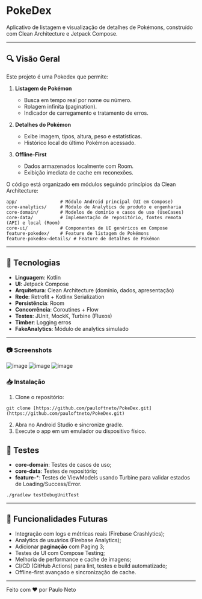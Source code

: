 # PokeDex

Aplicativo de listagem e visualização de detalhes de Pokémons, construído com Clean Architecture e Jetpack Compose.

---

## 🔍 Visão Geral

Este projeto é uma Pokedex que permite:

1. **Listagem de Pokémon**

   * Busca em tempo real por nome ou número.
   * Rolagem infinita (pagination).
   * Indicador de carregamento e tratamento de erros.

2. **Detalhes do Pokémon**

   * Exibe imagem, tipos, altura, peso e estatísticas.
   * Histórico local do último Pokémon acessado.

3. **Offline-First**

   * Dados armazenados localmente com Room.
   * Exibição imediata de cache em reconexões.

O código está organizado em módulos seguindo princípios da Clean Architecture:

```
app/                # Módulo Android principal (UI em Compose)
core-analytics/     # Módulo de Analytics de produto e engenharia
core-domain/        # Modelos de domínio e casos de uso (UseCases)
core-data/          # Implementação de repositório, fontes remota (API) e local (Room)
core-ui/            # Componentes de UI genéricos em Compose
feature-pokedex/    # Feature de listagem de Pokémons
feature-pokedex-details/ # Feature de detalhes de Pokémon
```

---

## 🚀 Tecnologias

* **Linguagem**: Kotlin
* **UI**: Jetpack Compose
* **Arquitetura**: Clean Architecture (domínio, dados, apresentação)
* **Rede**: Retrofit + Kotlinx Serialization
* **Persistência**: Room
* **Concorrência**: Coroutines + Flow
* **Testes**: JUnit, MockK, Turbine (Fluxos)
* **Timber**: Logging erros
* **FakeAnalytics**: Módulo de analytics simulado

---

### 📷 Screenshots

![image](https://github.com/user-attachments/assets/afb7a29f-307c-4c87-a552-0a040ab2628b)
![image](https://github.com/user-attachments/assets/b72c5e39-30b3-49f0-b981-7aca456adfc2)
![image](https://github.com/user-attachments/assets/27750cbb-6195-4aa2-b670-3913986874b5)


### 📥 Instalação

1. Clone o repositório:

```
git clone [https://github.com/pauloftneto/PokeDex.git](https://github.com/pauloftneto/PokeDex.git)

```

2. Abra no Android Studio e sincronize gradle.
3. Execute o app em um emulador ou dispositivo físico.

## 🧪 Testes

* **core-domain**: Testes de casos de uso;
* **core-data**: Testes de repositório;
* **feature-**\*: Testes de ViewModels usando Turbine para validar estados de Loading/Success/Error.

```
./gradlew testDebugUnitTest

```

---

## 🔄 Funcionalidades Futuras

* Integração com logs e métricas reais (Firebase Crashlytics);
* Analytics de usuários (Firebase Analytics);
* Adicionar **paginação** com Paging 3;
* Testes de UI com Compose Testing;
* Melhoria de performance e cache de imagens;
* CI/CD (GitHub Actions) para lint, testes e build automatizado;
* Offline-first avançado e sincronização de cache.

---

Feito com ❤️ por Paulo Neto
